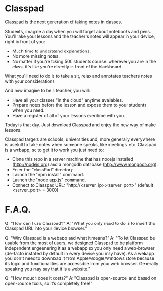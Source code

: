 Classpad
========

Classpad is the next generation of taking notes in classes.

Students, imagine a day when you will forget about notebooks and pens. You'll take your lessons and the teacher's notes will appear in your device, right in front of you:

- Much time to understand explanations.
- No more missing notes.
- No matter if you're taking 500 students course: wherever you are in the class, it's like you're directly in front of the blackboard.

What you'll need to do is to take a sit, relax and annotates teachers notes with your considerations. 

And now imagine to be a teacher, you will:

- Have all your classes "in the cloud" anytime availables.
- Prepare notes before the lesson and expose them to your students when you need.
- Have a register of all of your lessons everitime with you.

Today is that day. Just download Classpad and enjoy the new way of make lessons.

Classpad targets are schools, universities and, more generally everywhere is usefull to take notes when someone speaks, like meetings, etc.
Classpad is a webapp, so to get it to work you just need to:

- Clone this repo in a server machine that has nodejs installed (http://nodejs.org) and a mongodb database (http://www.mongodb.org).
- Enter the "classPad" directory.
- Launch the "npm install" command.
- Launch the "node app.js" command.
- Connect to Classpad URL: "http://<server_ip>:<server_port>" (default <server_port> = 3000)

F.A.Q.
=======

Q: "How can I use Classpad?"
A: "What you only need to do is to insert the Classpad URL into your device browser."

Q: "Why Classpad is a webapp and what it means?"
A: "To let Classpad be usable from the most of users, we designed Classpad to be platform independent engeenering it as a webapp so you only need a web-browser (de-facto installed by default in every device you may have). As a webapp you don't need to download it from Apple/Google/Windows store because its logic and functionalities are accessible from your web browser. Generally speaking you may say that it is a website."

Q: "How mouch does it costs?"
A: "Classpad is open-source, and based on open-source tools, so it's completely free!"
